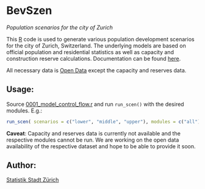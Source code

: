 # BevSzen

*Population scenarios for the city of Zurich*

This [R](https://www.r-project.org/) code is used to generate various population development scenarios for the city of Zurich, Switzerland. The underlying models are based on official population and residential statistics as well as capacity and construction reserve calculations. Documentation can be found [here](5_Documentation).

All necessary data is [Open Data](https://data.stadt-zuerich.ch/) except the capacity and reserves data.

## Usage:

Source [0001_model_control_flow.r](1_Code/0000_General) and run `run_scen()` with the desired modules. E.g.:

``` r
run_scen( scenarios = c("lower", "middle", "upper"), modules = c("all"))
```

**Caveat**: Capacity and reserves data is currently not available and the respective modules cannot be run. We are working on the open data availability of the respective dataset and hope to be able to provide it soon.

## Author:

[Statistik Stadt Zürich](mailto:statistik@zuerich.ch)
